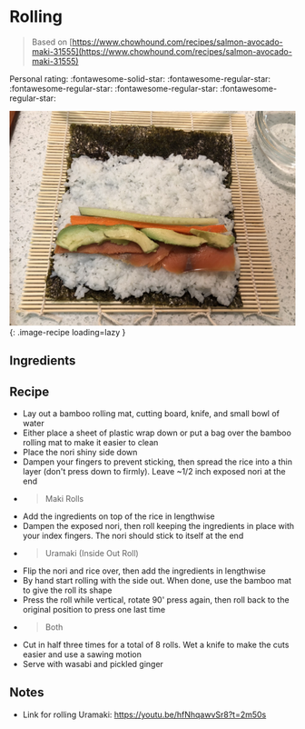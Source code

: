 <!-- Do not modify sections with "AUTO-*". They are updated by make.py -->

#  Rolling

> Based on [https://www.chowhound.com/recipes/salmon-avocado-maki-31555](https://www.chowhound.com/recipes/salmon-avocado-maki-31555)

<!-- rating=1; (User can specify rating on scale of 1-5) -->
<!-- AUTO-UserRating -->
Personal rating: :fontawesome-solid-star: :fontawesome-regular-star: :fontawesome-regular-star: :fontawesome-regular-star: :fontawesome-regular-star:
<!-- /AUTO-UserRating -->

<!-- AUTO-Image -->
![_rolling.jpg](./_rolling.jpg){: .image-recipe loading=lazy }
<!-- /AUTO-Image -->

## Ingredients



## Recipe

* Lay out a bamboo rolling mat, cutting board, knife, and small bowl of water
* Either place a sheet of plastic wrap down or put a bag over the bamboo rolling mat to make it easier to clean
* Place the nori shiny side down
* Dampen your fingers to prevent sticking, then spread the rice into a thin layer (don't press down to firmly). Leave ~1/2 inch exposed nori at the end
* > Maki Rolls
* Add the ingredients on top of the rice in lengthwise
* Dampen the exposed nori, then roll keeping the ingredients in place with your index fingers. The nori should stick to itself at the end
* > Uramaki (Inside Out Roll)
* Flip the nori and rice over, then add the ingredients in lengthwise
* By hand start rolling with the side out. When done, use the bamboo mat to give the roll its shape
* Press the roll while vertical, rotate 90' press again, then roll back to the original position to press one last time
* > Both
* Cut in half three times for a total of 8 rolls. Wet a knife to make the cuts easier and use a sawing motion
* Serve with wasabi and pickled ginger

## Notes

* Link for rolling Uramaki: https://youtu.be/hfNhqawvSr8?t=2m50s
